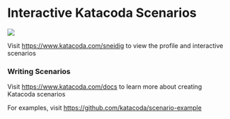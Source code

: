 # Interactive Katacoda Scenarios

[![](http://shields.katacoda.com/katacoda/sneidig/count.svg)](https://www.katacoda.com/sneidig "Get your profile on Katacoda.com")

Visit https://www.katacoda.com/sneidig to view the profile and interactive scenarios

### Writing Scenarios
Visit https://www.katacoda.com/docs to learn more about creating Katacoda scenarios

For examples, visit https://github.com/katacoda/scenario-example
